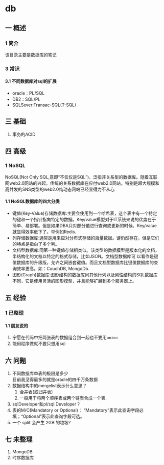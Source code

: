 # db
## 一 概述
### 1 简介
该目录主要是数据库的笔记
### 3 常识
#### 3.1 不同数据库对sql的扩展
- oracle：PL/SQL
- DB2：SQL/PL
- SQLSever:Transac-SQL(T-SQL)

## 三 基础
1. 事务的ACID

## 四 高级
### 1 NoSQL
NoSQL(Not Only SQL,意即“不仅仅是SQL”)，泛指非关系型的数据库。随着互联网web2.0网站的兴起，传统的关系数据库在应付web2.0网站，特别是超大规模和高并发的SNS类型的web2.0纯动态网站已经显得力不从心
#### 1.1 NoSQL数据库的四大分类
- 键值(Key-Value)存储数据库:主要会使用到一个哈希表，这个表中有一个特定的键和一个指针指向特定的数据。Key/value模型对于IT系统来说的优势在于简单、易部署。但是如果DBA只对部分值进行查询或更新的时候，Key/value就显得效率低下了。举例如Redis.
- 列存储数据库:通常是用来应对分布式存储的海量数据。键仍然存在，但是它们的特点是指向了多个列。
- 文档型数据库:同第一种键值存储相类似。该类型的数据模型是版本化的文档，半结构化的文档以特定的格式存储，比如JSON。文档型数据库可 以看作是键值数据库的升级版，允许之间嵌套键值。而且文档型数据库比键值数据库的查询效率更高。如：CouchDB, MongoDb. 
- 图形(Graph)数据库:图形结构的数据库同其他行列以及刚性结构的SQL数据库不同，它是使用灵活的图形模型，并且能够扩展到多个服务器上。

## 五 经验
### 1 已整理
#### 1.1 朋友说的
1. 宁愿在代码中把两张表的数据组合到一起也不要用`union`
2. 能用程序做就不要只想用sql

## 六 问题
1. 不同数据库单表的极限是多少  
    目前我见得最多的就是oracle的四千万条数据
2. 数据结构中的mergelist表示什么意思？
    1. 合并表(或归并表)
    2. 一般用于将两个顺序表或两个链表合成一个表.
3. sqlDeveloper和pl/sql Developer？
4. 表的M/O(Mandatory or Optional)： “Mandatory”表示此查询字段必填；“Optional”表示此查询字段可选。
5. 一个 split 会产生 2GB 的垃圾?

## 七 未整理
1. MongoDB 
2. 时序数据库